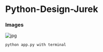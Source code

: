 # Python-Design-Jurek

### Images
![jpg](https://github.com/beknurmaxalbayev/Python-Design-Jurek/blob/main/pydesign.png?raw=true)

```
python app.py with terminal
```
